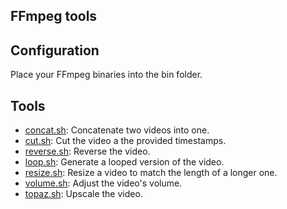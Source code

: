 FFmpeg tools
---

## Configuration

Place your FFmpeg binaries into the bin folder.

## Tools

- [concat.sh](concat.sh): Concatenate two videos into one.
- [cut.sh](cut.sh): Cut the video a the provided timestamps.
- [reverse.sh](reverse.sh): Reverse the video.
- [loop.sh](loop.sh): Generate a looped version of the video.
- [resize.sh](resize.sh): Resize a video to match the length of a longer one.
- [volume.sh](volume.sh): Adjust the video's volume.
- [topaz.sh](topaz.sh): Upscale the video.
